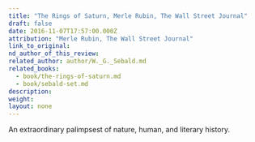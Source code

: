```yaml
---
title: "The Rings of Saturn, Merle Rubin, The Wall Street Journal"
draft: false
date: 2016-11-07T17:57:00.000Z
attribution: "Merle Rubin, The Wall Street Journal"
link_to_original:
nd_author_of_this_review:
related_author: author/W._G._Sebald.md
related_books:
  - book/the-rings-of-saturn.md
  - book/sebald-set.md
description:
weight:
layout: none
---
```

An extraordinary palimpsest of nature, human, and literary history.

